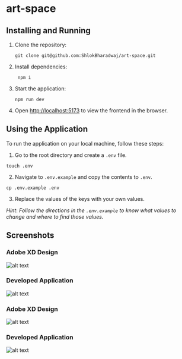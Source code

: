 # art-space

## Installing and Running

1. Clone the repository:
   ```
   git clone git@github.com:ShlokBharadwaj/art-space.git
   ```

2. Install dependencies:
   ```
    npm i
    ```
3. Start the application:
   ```
   npm run dev
   ```

8. Open [http://localhost:5173](http://localhost:5173) to view the frontend in the browser.

## Using the Application

To run the application on your local machine, follow these steps:

1. Go to the root directory and create a `.env` file.

```
touch .env
```

2. Navigate to `.env.example` and copy the contents to `.env`.

```
cp .env.example .env
```

3. Replace the values of the keys with your own values.

*Hint*: _Follow the directions in the `.env.example` to know what values to change and where to find those values._

## Screenshots

### Adobe XD Design
![alt text](/public/assets/image.png)

### Developed Application
![alt text](/public/assets/image-2.png)

### Adobe XD Design
![alt text](/public/assets/image-1.png)

### Developed Application
![alt text](/public/assets/image-3.png)